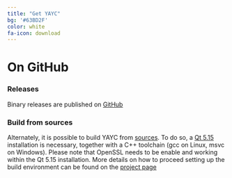 ```yaml
---
title: "Get YAYC"
bg: '#63BD2F'
color: white
fa-icon: download
---
```


# On GitHub

### Releases 
Binary releases are published on [GitHub](https://github.com/yayc-stream/yayc/releases)

### Build from sources
Alternately, it is possible to build YAYC from [sources](https://github.com/yayc-stream).
To do so, a [Qt 5.15](https://www.qt.io/download-qt-installer) installation is necessary, together with a C++ toolchain
(gcc on Linux, msvc on Windows).
Please note that OpenSSL needs to be enable and working within the Qt 5.15 installation.
More details on how to proceed setting up the build environment can be found on the [project page](https://github.com/yayc-stream/yayc)

